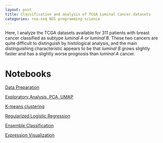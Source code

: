 ```yaml
---
layout: post
title: Classification and analysis of TCGA Luminal Cancer datasets
categories: rna-seq NGS programming science
---
```


Here, I analyze the TCGA datasets available for 311 patients with breast cancer
classified as subtype *luminal A* or *luminal B*. These two cancers are quite
difficult to distinguish by histological analysis, and the main distinguishing
characteristic appears to be that *luminal B* grows slightly faster and has a
slightly worse prognosis than *luminal A* cancer.


# Notebooks

[Data Preparation](https://dangeles.github.io/jupyter/DataPrep/DataPrep.html)

[Exploratory Analysis, PCA, UMAP](https://dangeles.github.io/jupyter/ExploratoryAnalysis/ExploratoryAnalysis.html)

[K-means clustering](https://dangeles.github.io/jupyter/UnsupervisedClustering/UnsupervisedClustering.html)

[Regularized Logistic Regression](https://dangeles.github.io/jupyter/LogisticRegression/LogisticRegression.html)

[Ensemble Classification](https://dangeles.github.io/jupyter/Ensemble/Ensemble.html)

[Expression Visualization](https://dangeles.github.io/jupyter/ExpressionVisualization/ExpressionVisualization.html)
